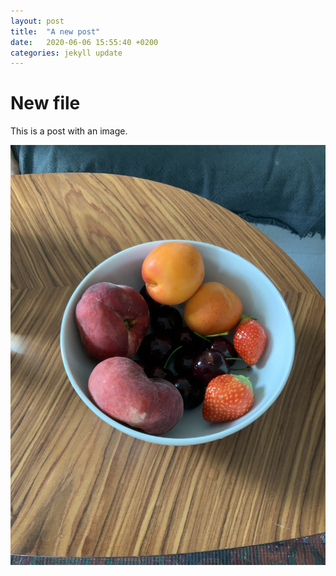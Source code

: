 ```yaml
---
layout: post
title:  "A new post"
date:   2020-06-06 15:55:40 +0200
categories: jekyll update
---
```

# New file
This is a post with an image.

![image](/assets/images/deneme.jpeg)

